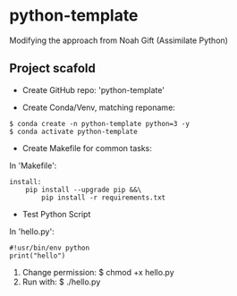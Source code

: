 # python-template

Modifying the approach from Noah Gift (Assimilate Python)

## Project scafold

* Create GitHub repo: 'python-template'

* Create Conda/Venv, matching reponame: 
```
$ conda create -n python-template python=3 -y
$ conda activate python-template
```

* Create Makefile for common tasks:

In 'Makefile':
```
install:
    pip install --upgrade pip &&\
        pip install -r requirements.txt
```

* Test Python Script

In 'hello.py':
```
#!usr/bin/env python
print("hello")
```

1. Change permission: $ chmod +x hello.py
2. Run with:          $ ./hello.py

